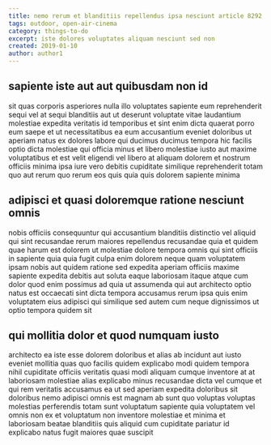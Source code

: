 ```yaml
---
title: nemo rerum et blanditiis repellendus ipsa nesciunt article 8292
tags: outdoor, open-air-cinema
category: things-to-do
excerpt: iste dolores voluptates aliquam nesciunt sed non
created: 2019-01-10
author: author1
---
```


## sapiente iste aut aut quibusdam non id

sit quas corporis asperiores nulla illo voluptates sapiente eum reprehenderit sequi vel at sequi blanditiis aut ut deserunt voluptate vitae laudantium molestiae expedita veritatis id temporibus et sint enim dicta quaerat porro eum saepe et ut necessitatibus ea eum accusantium eveniet doloribus ut aperiam natus ex dolores labore qui ducimus ducimus tempora hic facilis optio dicta molestiae qui officia minus et libero molestiae iusto aut maxime voluptatibus et est velit eligendi vel libero at aliquam dolorem et nostrum officiis minima ipsa iure vero debitis cupiditate similique reprehenderit totam quo aut rerum quo rerum eos quis quia quis dolorem sapiente minima

## adipisci et quasi doloremque ratione nesciunt omnis

nobis officiis consequuntur qui accusantium blanditiis distinctio vel aliquid qui sint recusandae rerum maiores repellendus recusandae quia et quidem quae harum est dolorem ut molestiae dolore tempora omnis qui sint officiis in sapiente quia quia fugit culpa enim dolorem neque quam voluptatem ipsam nobis aut quidem ratione sed expedita aperiam officiis maxime sapiente expedita debitis aut soluta eaque laboriosam itaque atque cum dolor quod enim possimus ad quia ut assumenda qui aut architecto optio natus est occaecati sint dicta tempora accusamus rerum ipsa quis enim voluptatem eius adipisci qui similique sed autem cum neque dignissimos ut optio tempora quidem sit

## qui mollitia dolor et quod numquam iusto

architecto ea iste esse dolorem doloribus et alias ab incidunt aut iusto eveniet mollitia quas quo facilis quidem explicabo modi quidem tempora nihil cupiditate officiis veritatis quasi modi aliquam cumque inventore at at laboriosam molestiae alias explicabo minus recusandae dicta vel cumque et qui rem veritatis accusamus ea ut sed aperiam expedita doloribus sit doloribus nemo adipisci omnis est magnam ab sunt quo voluptas voluptas molestias perferendis totam sunt voluptatum sapiente quia voluptatem vel omnis non ex et voluptatum non inventore molestiae et minima et laboriosam beatae blanditiis quis aliquid cum cupiditate pariatur id explicabo natus fugit maiores quae suscipit
